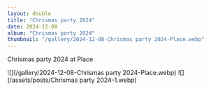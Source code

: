 ```yaml
---
layout: double
title: "Chrismas party 2024"
date: 2024-12-08
album: "Chrismas party 2024"
thumbnail: "/gallery/2024-12-08-Chrismas party 2024-Place.webp"
---
```


 Chrismas party 2024 at Place
 
![](/gallery/2024-12-08-Chrismas party 2024-Place.webp)
![](/assets/posts/Chrismas party 2024-1.webp)

